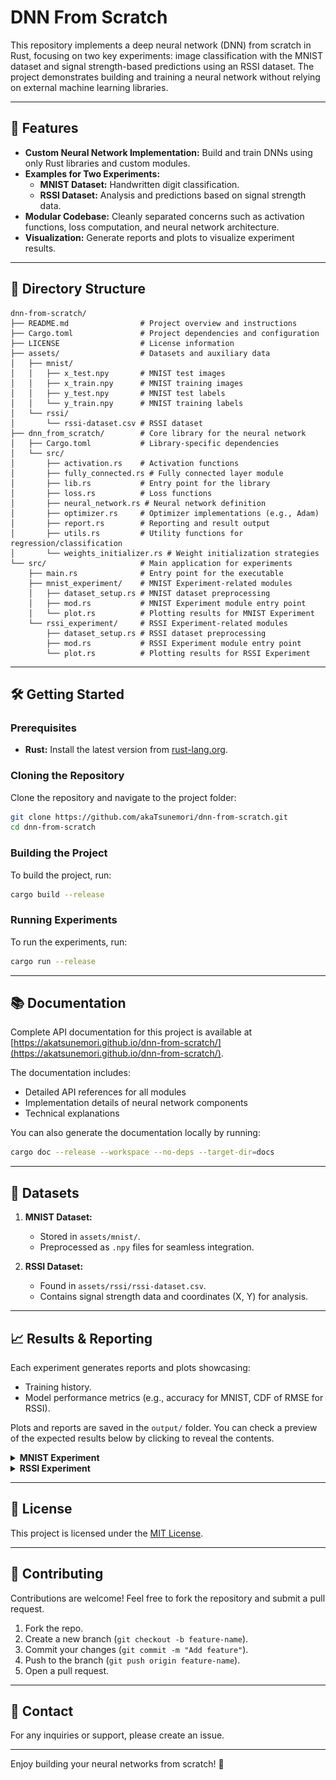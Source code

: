 # DNN From Scratch

This repository implements a deep neural network (DNN) from scratch in Rust, focusing on two key experiments: image classification with the MNIST dataset and signal strength-based predictions using an RSSI dataset. The project demonstrates building and training a neural network without relying on external machine learning libraries.

---

## 🚀 Features

- **Custom Neural Network Implementation:** Build and train DNNs using only Rust libraries and custom modules.
- **Examples for Two Experiments:**
  - **MNIST Dataset:** Handwritten digit classification.
  - **RSSI Dataset:** Analysis and predictions based on signal strength data.
- **Modular Codebase:** Cleanly separated concerns such as activation functions, loss computation, and neural network architecture.
- **Visualization:** Generate reports and plots to visualize experiment results.

---

## 📂 Directory Structure

```
dnn-from-scratch/
├── README.md                # Project overview and instructions
├── Cargo.toml               # Project dependencies and configuration
├── LICENSE                  # License information
├── assets/                  # Datasets and auxiliary data
│   ├── mnist/
│   │   ├── x_test.npy       # MNIST test images
│   │   ├── x_train.npy      # MNIST training images
│   │   ├── y_test.npy       # MNIST test labels
│   │   └── y_train.npy      # MNIST training labels
│   └── rssi/
│       └── rssi-dataset.csv # RSSI dataset
├── dnn_from_scratch/        # Core library for the neural network
│   ├── Cargo.toml           # Library-specific dependencies
│   └── src/
│       ├── activation.rs    # Activation functions
│       ├── fully_connected.rs # Fully connected layer module
│       ├── lib.rs           # Entry point for the library
│       ├── loss.rs          # Loss functions
│       ├── neural_network.rs # Neural network definition
│       ├── optimizer.rs     # Optimizer implementations (e.g., Adam)
│       ├── report.rs        # Reporting and result output
│       ├── utils.rs         # Utility functions for regression/classification
│       └── weights_initializer.rs # Weight initialization strategies
└── src/                     # Main application for experiments
    ├── main.rs              # Entry point for the executable
    ├── mnist_experiment/    # MNIST Experiment-related modules
    │   ├── dataset_setup.rs # MNIST dataset preprocessing
    │   ├── mod.rs           # MNIST Experiment module entry point
    │   └── plot.rs          # Plotting results for MNIST Experiment
    └── rssi_experiment/     # RSSI Experiment-related modules
        ├── dataset_setup.rs # RSSI dataset preprocessing
        ├── mod.rs           # RSSI Experiment module entry point
        └── plot.rs          # Plotting results for RSSI Experiment
```

---

## 🛠️ Getting Started

### Prerequisites

- **Rust:** Install the latest version from [rust-lang.org](https://www.rust-lang.org/).

### Cloning the Repository

Clone the repository and navigate to the project folder:
```bash
git clone https://github.com/akaTsunemori/dnn-from-scratch.git
cd dnn-from-scratch
```

### Building the Project

To build the project, run:

```bash
cargo build --release
```

### Running Experiments
To run the experiments, run:

```bash
cargo run --release
```


---

## 📚 Documentation

Complete API documentation for this project is available at [https://akatsunemori.github.io/dnn-from-scratch/](https://akatsunemori.github.io/dnn-from-scratch/).

The documentation includes:
- Detailed API references for all modules
- Implementation details of neural network components
- Technical explanations

You can also generate the documentation locally by running:

```bash
cargo doc --release --workspace --no-deps --target-dir=docs
```

---

## 🧪 Datasets

1. **MNIST Dataset:**
   - Stored in `assets/mnist/`.
   - Preprocessed as `.npy` files for seamless integration.

2. **RSSI Dataset:**
   - Found in `assets/rssi/rssi-dataset.csv`.
   - Contains signal strength data and coordinates (X, Y) for analysis.

---

## 📈 Results & Reporting

Each experiment generates reports and plots showcasing:
- Training history.
- Model performance metrics (e.g., accuracy for MNIST, CDF of RMSE for RSSI).

Plots and reports are saved in the `output/` folder. You can check a preview of the expected results below by clicking to reveal the contents.

<details>
    <summary><b>MNIST Experiment</b></summary>
<br>

Preview of training history:

```
Epoch 1/100 | Train: Loss 2.06653167, Accuracy 0.10133333 | Test: Loss 1.95600680, Accuracy 0.37100000
(...)
Epoch 100/100 | Train: Loss 0.13694486, Accuracy 0.96098333 | Test: Loss 0.15178871, Accuracy 0.95190000
```

Output plot:

![](static/mnist_experiment_plot.png)

</details>

<details>
    <summary><b>RSSI Experiment</b></summary>
<br>

Preview of training history:

```
Epoch 1/2500 | Train: Loss 18046.39994821, Error 134.33688975 | Test: Loss 21310.27160128, Error 145.98038088
(...)
Epoch 2500/2500 | Train: Loss 5.56953465, Error 2.35998615 | Test: Loss 5.85785166, Error 2.42029991
```

Output plot:

![](static/rssi_experiment_cdf.png)

</details>

---

## 📜 License

This project is licensed under the [MIT License](./LICENSE).

---

## 🤝 Contributing

Contributions are welcome! Feel free to fork the repository and submit a pull request.

1. Fork the repo.
2. Create a new branch (`git checkout -b feature-name`).
3. Commit your changes (`git commit -m "Add feature"`).
4. Push to the branch (`git push origin feature-name`).
5. Open a pull request.

---

## 📧 Contact

For any inquiries or support, please create an issue.

---

Enjoy building your neural networks from scratch! 🎉
